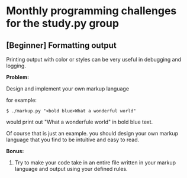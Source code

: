 # Monthly programming challenges for the study.py group


## [Beginner] Formatting output

Printing output with color or styles can be very useful in debugging and logging.

**Problem:**

Design and implement your own markup language  

for example:
```
$ ./markup.py "<bold blue>What a wonderful world"
```
would print out "What a wonderfule world" in bold blue text.

Of course that is just an example. you should design your own markup language that you find to be intuitive and easy to read.

**Bonus:**

1. Try to make your code take in an entire file written in your markup language and output using your defined rules. 
